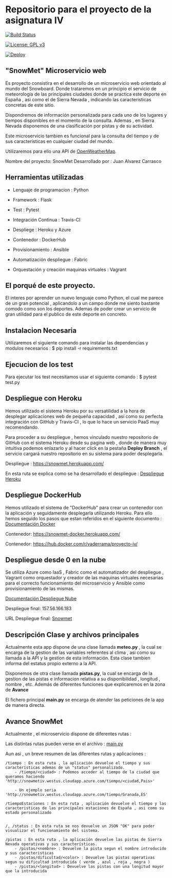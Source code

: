 # Repositorio para el proyecto de la asignatura IV   


[![Build Status](https://travis-ci.org/vaderrama/Proyecto-IV.svg?branch=master)](https://travis-ci.org/vaderrama/Proyecto-IV)

[![License: GPL v3](https://img.shields.io/badge/License-GPL%20v3-blue.svg)](https://www.gnu.org/licenses/gpl-3.0)

[![Deploy](https://www.herokucdn.com/deploy/button.svg)](https://snowmet.herokuapp.com)


## "SnowMet" Microservicio web 

Es proyecto consistira en el desarrollo de un microservicio web orientado al mundo del Snowboard. Donde trataremos en un principio el servicio de meteorologia de las principales ciudades donde se practica este deporte en España , asi como el de Sierra Nevada , indicando las caracteristicas concretas de este sitio.

Dispondremos de información personalizada para cada uno de los lugares y tiempos disponibles en el momento de la consulta. Ademas , en Sierra Nevada disponemos de una clasificación por pistas y de su actividad. 

Este microservicio tambien es funcional para la consulta del tiempo y de sus características en cualquier ciudad del mundo. 

Utilizaremos para ello una API de [OpenWeatherMap](https://openweathermap.org/).


Nombre del proyecto: SnowMet
Desarrollado por : Juan Alvarez Carrasco


## Herramientas utilizadas 

- Lenguaje de programacion : Python

- Framework : Flask

- Test : Pytest

- Integración Continua : Travis-CI

- Despliege : Heroku y Azure

- Contenedor : DockerHub

- Provisionamiento : Ansible 

- Automatización despliegue : Fabric 

- Orquestación y creación maquinas virtuales : Vagrant 


## El porqué de este proyecto.

 El interes por aprender un nuevo lenguaje como Python, el cual me parece de un gran potencial ,  aplicandolo a un campo donde me siento bastante comodo como son los deportes. Ademas de poder crear un servicio de gran utilidad para el publico de este deporte en concreto. 


## Instalacion Necesaria 

Utilizaremos el siguiente comando para instalar las dependencias y modulos necesarios : $ pip install -r requirements.txt 

## Ejecucion de los test

Para ejecutar los test necesitamos usar el siguiente comando : $ pytest test.py

## Despliegue con Heroku

Hemos utilizado el sistema Heroku por su versatilidad a la hora de desplegar aplicaciones web de pequeña capacidad , así como su perfecta integración con GitHub y Travis-CI , lo que lo hace un servicio PaaS muy recomendando.

Para proceder a su despliegue , hemos vinculado nuestro repositorio de GitHub con el sistema Heroku desde su pagina web , donde de manera muy intuitiva podemos enlazarlo y al hacer click en la pestaña **Deploy Branch** , el servicio cargará nuestro repositorio en su sistema para poder desplegarla.

Despliegue : https://snowmet.herokuapp.com/ 

En esta ruta se explica como se ha desarrollado el despliegue : [Despliegue Heroku](https://github.com/vaderrama/Proyecto-IV/blob/master/doc/despliegueHeroku.md)


## Despliegue DockerHub 

Hemos utilizado el sistema de "DockerHub" para crear un contenedor con la aplicación y seguidamente desplegarla utilizando Heroku.
Para ello hemos seguido los pasos que estan referidos en el siguiente documento : [Documentación Docker](https://github.com/vaderrama/Proyecto-IV/blob/master/doc/despliegueDocker.md)

Contenedor: https://snowmet-docker.herokuapp.com/

Contenedor: https://hub.docker.com/r/vaderrama/proyecto-iv/

## Despliegue desde 0 en la nube 

Se utiliza Azure como IaaS , Fabric como el automatizador del despliegue , Vagrant como orquestador y creador de las maquinas virtuales necesarias para el correcto funcionamiento del microservicio y Ansible como provisionamiento de las mismas. 

[Documentación Despliegue Nube](https://github.com/vaderrama/Proyecto-IV/blob/master/doc/despliegueNube.md)


Despliegue final: 157.56.166.183


URL Despliegue final: [Snowmet](http://snowmetiv.westus.cloudapp.azure.com)


## Descripción Clase y archivos principales

Actualmente esta app dispone de una clase llamada **meteo.py**  , la cual se encarga de la gestion de las variables referentes al clima , asi como su llamada a la API y la gestion de esta información. Esta clase tambien informa del estatus propio externo a la API.

Disponemos de otra clase llamada **pistas.py**, la cual se encarga de la gestion de las pistas e informacion relativa a su disponibilidad , longitud , nombre , etc. Además de diferentes funciones que explicaremos en la zona de **Avance** 

El fichero principal **main.py** se encarga de atender las peticiones de la app de manera directa. 


## Avance SnowMet

Actualmente , el microservicio dispone de diferentes rutas :

Las distintas rutas pueden verse en el archivo : [main.py](https://github.com/vaderrama/Proyecto-IV/blob/master/app/main.py)

Aun asi , un breve resumen de las diferentes rutas y aplicaciones : 

    /tiempo : En esta ruta , la aplicación devuelve el tiempo y sus características ademas de un "status" personalizado.
        - /tiempo/<ciudad> : Podemos acceder al tiempo de la ciudad que queramos haciendo 'http://snowmetiv.westus.cloudapp.azure.com/tiempo/<ciudad,Pais>'
        
        - Un ejemplo seria 'http://snowmetiv.westus.cloudapp.azure.com/tiempo/Granada,ES'

    /tiempoEstaciones : En esta ruta , aplicación devuelve el tiempo y las caracteristicas de las principales estaciones de España , asi como su estado personalizado
        

    /, /status : En esta ruta se nos devuelve un JSON "OK" para poder visualizar el funcionamiento del sistema. 

    /pistas : En esta ruta , la aplicación devuelve las pistas de Sierra Nevada operativas y sus características.
        - /pistas/<nombre> : Devuelve la pista segun el nombre introducido y sus caracteristicas
        - /pistas/dificultad/<color> : Devuelve las pistas operativas segun su dificultad introducida ( verde , azul , roja , negra )
        - /pistas/<longitud> : Devuelve las pistas con una longitud mayor que la introducida
        
    
    





